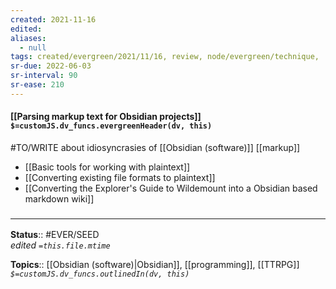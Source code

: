 ```yaml
---
created: 2021-11-16
edited: 
aliases:
  - null
tags: created/evergreen/2021/11/16, review, node/evergreen/technique,
sr-due: 2022-06-03
sr-interval: 90
sr-ease: 210
---
```


#### [[Parsing markup text for Obsidian projects]] `$=customJS.dv_funcs.evergreenHeader(dv, this)`

#TO/WRITE  about idiosyncrasies of [[Obsidian (software)]] [[markup]]
- [[Basic tools for working with plaintext]]
- [[Converting existing file formats to plaintext]]
- [[Converting the Explorer's Guide to Wildemount into a Obsidian based markdown wiki]]


### <hr class="footnote"/>

**Status**:: #EVER/SEED  
*edited `=this.file.mtime`*

**Topics**:: [[Obsidian (software)|Obsidian]], [[programming]], [[TTRPG]]
*`$=customJS.dv_funcs.outlinedIn(dv, this)`*

